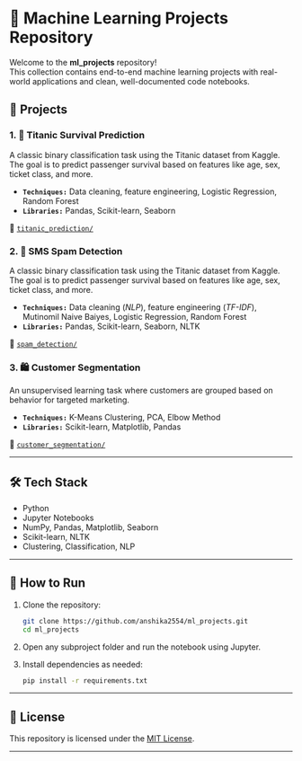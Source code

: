 # 🧠 Machine Learning Projects Repository

Welcome to the **ml_projects** repository!  
This collection contains end-to-end machine learning projects with real-world applications and clean, well-documented code notebooks.

## 📁 Projects

### 1. 🚢 Titanic Survival Prediction

A classic binary classification task using the Titanic dataset from Kaggle. The goal is to predict passenger survival based on features like age, sex, ticket class, and more.
- **`Techniques:`** Data cleaning, feature engineering, Logistic Regression, Random Forest
- **`Libraries:`** Pandas, Scikit-learn, Seaborn

🔗 [`titanic_prediction/`](./TitanicPrediction)


### 2. 📧 SMS Spam Detection
A classic binary classification task using the Titanic dataset from Kaggle. The goal is to predict passenger survival based on features like age, sex, ticket class, and more.
- **`Techniques:`** Data cleaning (*NLP*), feature engineering (*TF-IDF*), Mutinomil Naive Baiyes, Logistic Regression, Random Forest
- **`Libraries:`** Pandas, Scikit-learn, Seaborn, NLTK



🔗 [`spam_detection/`](./Spam%20Detection)

### 3. 🛍️ Customer Segmentation
An unsupervised learning task where customers are grouped based on behavior for targeted marketing.
- **`Techniques:`** K-Means Clustering, PCA, Elbow Method
- **`Libraries:`** Scikit-learn, Matplotlib, Pandas


🔗 [`customer_segmentation/`](./Customer_segmentation)

---

## 🛠️ Tech Stack

- Python
- Jupyter Notebooks
- NumPy, Pandas, Matplotlib, Seaborn
- Scikit-learn, NLTK
- Clustering, Classification, NLP

---

## 📌 How to Run

1. Clone the repository:
   ```bash
   git clone https://github.com/anshika2554/ml_projects.git
   cd ml_projects
   ```

2. Open any subproject folder and run the notebook using Jupyter.

3. Install dependencies as needed:
   ```bash
   pip install -r requirements.txt
   ```

---

## 📜 License

This repository is licensed under the [MIT License](./LICENSE).

---
